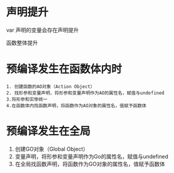 # 声明提升  
  var 声明的变量会存在声明提升   



  函数整体提升   

  # 预编译发生在函数体内时  
    1. 创建函数的AO对象（Action Object）
    2. 找形参和变量声明，将形参和变量声明作为AO的属性名，赋值与undefined
    3.将形参和实惨统一
    4.在函数体内找函数声明，将函数作为AO对象的属性名，值赋予函数体  
# 预编译发生在全局  
 1. 创建GO对象（Global Object）  
 2. 变量声明，将形参和变量声明作为Go的属性名，赋值与undefined  
 3. 在全局找函数声明，将函数作为GO对象的属性名，值赋予函数体 